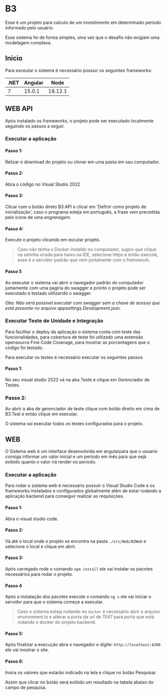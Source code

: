 # B3
  Esse é um projeto para calculo de um investimento em determinado periodo informado pelo usuário.
  
  Esse sistema foi de forma simples, uma vez que o desafio não exigiam uma modelagem complexa.

## Inicio

Para exceutar o sistema é necessário possuir os seguintes frameworks:

|.NET| Angular | Node|
| ------------- | ------------- |-------------|
| 7 | 15.0.1 | 18.12.1|

## WEB API

Após instalado os frameworks, o projeto pode ser executado localmente seguindo os passos a seguir.

### Executar a aplicação

#### Passo 1:

Relizar o download do projeto ou clonar em uma pasta em seu computador.

#### Passo 2:

Abra o código no Visual Studio 2022

#### Passo 3:

Clicar com o botão direto B3.API e clicar em 'Definir como projeto de inicialização', caso o programa esteja em português, a frase vem precedida pelo icone de uma engrenagem.

#### Passo 4:

Execute o projeto clicando em excutar projeto.

  >Caso não tenha o Docker instaldo no computador, sugiro que clique na setinha virada para baixo na IDE, selecione https e então execute, esse é o servidor padrão que vem juntamente com o framework.

#### Passo 5

Ao executar o sistema vai abrir o navegador padrão do computador juntamente com uma pagina do swagger e pronto o projeto pode ser executado e testado utilizando o swagger.

*Obs: Não será possivel executar com swagger sem a chave de acesso que está presente  no arquivo appsettings.Development.json.*

### Executar Teste de Unidade e Integração

Para facilitar o deploy da aplicação o sistema conta com teste das funcionalidades, para cobertura de teste foi utilizado uma extensão opensource Fine Code Coverage, para mostrar as porcentagens que o código foi testado.

Para executar os testes é necessário executar os seguintes passos

#### Passo 1:

No seu visual studio 2022 vá na aba Teste e clique em Gerenciador de Testes.

### Passo 2:

Ao abrir a aba de gerenciador de teste clique com botão direito em cima de B3.Test e então clique em executar.

O sistema vai executar todos os testes configurados para o projeto.


## WEB 

O Sistema web é um interface desenvolvida em angularpara que o usuario consiga informar um valor inicial e um periodo em mês para que sejá exibido quanto o valor irá render no periodo. 

### Executar a aplicação

Para rodar o sistema web é necessário possuir o Visual Studio Code e os frameworks instalados e configurados globalmente além de estar rodando a aplicação backend para conseguir realizar as requisições.

#### Passo 1:

Abra o visual studio code.

#### Passo 2:

Vá até o local onde o projeto se encontra na pasta `./src/Web/B3Web` e selecione o local e clique em abrir.

#### Passo 3:

Após carregado rode o comando `npm install` ele vai instalar os pacotes necessários para rodar o projeto.

#### Passo 4

Após a instalação dos pacotes execute o comando `ng s` ele vai iniciar o servidor para que o sistema começe a executar.

>Caso o sistema esteja rodando no `docker` é necessário abrir o arquivo environment.ts e alterar a porta da url de 7047 para porta que está rodando o docker do projeto backend.

#### Passo 5:

Após finalizar a execução abra o navegador e digite: `http://localhost:4200` ele vai mostrar o site.

#### Passo 6:

Insira os valores que estarão indicado na tela e clique no botão Pesquisar. 

Assim que clicar no botão será exibido um resultado na tabela abaixo do campo de pesquisa.



